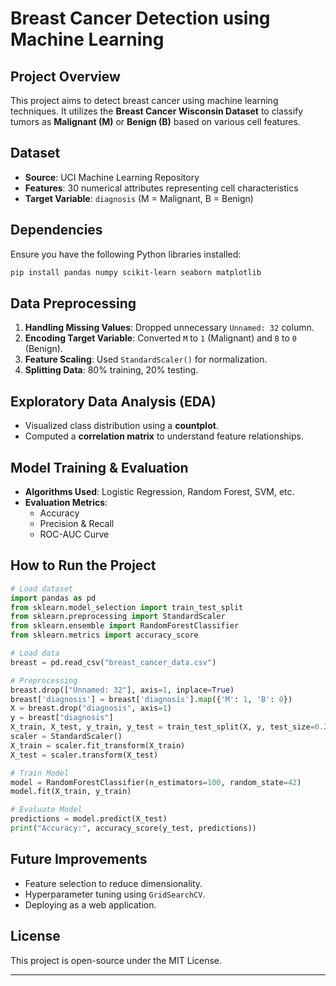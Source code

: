 # Breast Cancer Detection using Machine Learning

## Project Overview
This project aims to detect breast cancer using machine learning techniques. It utilizes the **Breast Cancer Wisconsin Dataset** to classify tumors as **Malignant (M)** or **Benign (B)** based on various cell features.

## Dataset
- **Source**: UCI Machine Learning Repository
- **Features**: 30 numerical attributes representing cell characteristics
- **Target Variable**: `diagnosis` (M = Malignant, B = Benign)

## Dependencies
Ensure you have the following Python libraries installed:
```bash
pip install pandas numpy scikit-learn seaborn matplotlib
```

## Data Preprocessing
1. **Handling Missing Values**: Dropped unnecessary `Unnamed: 32` column.
2. **Encoding Target Variable**: Converted `M` to `1` (Malignant) and `B` to `0` (Benign).
3. **Feature Scaling**: Used `StandardScaler()` for normalization.
4. **Splitting Data**: 80% training, 20% testing.

## Exploratory Data Analysis (EDA)
- Visualized class distribution using a **countplot**.
- Computed a **correlation matrix** to understand feature relationships.

## Model Training & Evaluation
- **Algorithms Used**: Logistic Regression, Random Forest, SVM, etc.
- **Evaluation Metrics**:
  - Accuracy
  - Precision & Recall
  - ROC-AUC Curve

## How to Run the Project
```python
# Load dataset
import pandas as pd
from sklearn.model_selection import train_test_split
from sklearn.preprocessing import StandardScaler
from sklearn.ensemble import RandomForestClassifier
from sklearn.metrics import accuracy_score

# Load data
breast = pd.read_csv("breast_cancer_data.csv")

# Preprocessing
breast.drop(["Unnamed: 32"], axis=1, inplace=True)
breast['diagnosis'] = breast['diagnosis'].map({'M': 1, 'B': 0})
X = breast.drop("diagnosis", axis=1)
y = breast["diagnosis"]
X_train, X_test, y_train, y_test = train_test_split(X, y, test_size=0.2, random_state=42)
scaler = StandardScaler()
X_train = scaler.fit_transform(X_train)
X_test = scaler.transform(X_test)

# Train Model
model = RandomForestClassifier(n_estimators=100, random_state=42)
model.fit(X_train, y_train)

# Evaluate Model
predictions = model.predict(X_test)
print("Accuracy:", accuracy_score(y_test, predictions))
```

## Future Improvements
- Feature selection to reduce dimensionality.
- Hyperparameter tuning using `GridSearchCV`.
- Deploying as a web application.

## License
This project is open-source under the MIT License.

---

